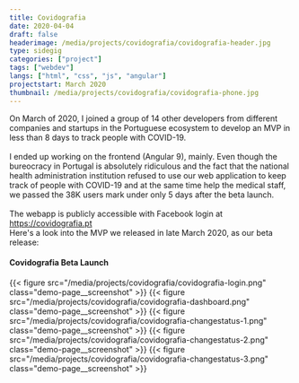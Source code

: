 ```yaml
---
title: Covidografia
date: 2020-04-04
draft: false
headerimage: /media/projects/covidografia/covidografia-header.jpg
type: sidegig
categories: ["project"]
tags: ["webdev"]
langs: ["html", "css", "js", "angular"]
projectstart: March 2020
thumbnail: /media/projects/covidografia/covidografia-phone.jpg
---
```


On March of 2020, I joined a group of 14 other developers from different companies and startups in the Portuguese ecosystem to develop an MVP in less than 8 days to track people with COVID-19.
\
\
I ended up working on the frontend (Angular 9), mainly. Even though the bureocracy in Portugal is absolutely ridiculous and the fact that the national health administration institution refused to use our web application to keep track of people with COVID-19 and at the same time help the medical staff, we passed the 38K users mark under only 5 days after the beta launch.
\
\
The webapp is publicly accessible with Facebook login at https://covidografia.pt
\
Here's a look into the MVP we released in late March 2020, as our beta release:

#### Covidografia Beta Launch

{{< figure src="/media/projects/covidografia/covidografia-login.png" class="demo-page__screenshot" >}}
{{< figure src="/media/projects/covidografia/covidografia-dashboard.png" class="demo-page__screenshot" >}}
{{< figure src="/media/projects/covidografia/covidografia-changestatus-1.png" class="demo-page__screenshot" >}}
{{< figure src="/media/projects/covidografia/covidografia-changestatus-2.png" class="demo-page__screenshot" >}}
{{< figure src="/media/projects/covidografia/covidografia-changestatus-3.png" class="demo-page__screenshot" >}}
